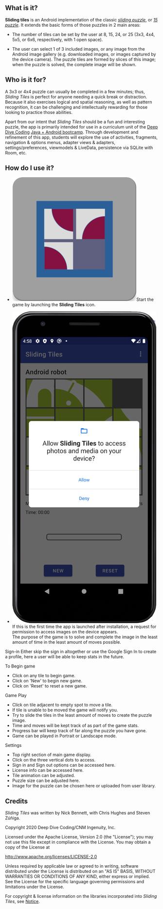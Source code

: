  ## What is it?

**Sliding tiles** is an Android implementation of the classic [_sliding puzzle_](https://en.wikipedia.org/wiki/Sliding_puzzle), or [_15 puzzle_](https://en.wikipedia.org/wiki/15_puzzle). It extends the basic forms of those puzzles in 2 main areas:

* The number of tiles can be set by the user at 8, 15, 24, or 25 (3x3, 4x4, 5x5, or 6x6, respectively, with 1 open space).

* The user can select 1 of 3 included images, or any image from the Android image gallery (e.g. downloaded images, or images captured by the device camera). The puzzle tiles are formed by slices of this image; when the puzzle is solved, the complete image will be shown. 

## Who is it for?

A 3x3 or 4x4 puzzle can usually be completed in a few minutes; thus, _Sliding Tiles_ is perfect for anyone needing a quick break or distraction. Because it also exercises logical and spatial reasoning, as well as pattern recognition, it can be challenging and intellectually rewarding for those looking to practice those abilities.

Apart from our intent that _Sliding Tiles_ should be a fun and interesting puzzle, the app is primarily intended for use in a curriculum unit of the [Deep Dive Coding](https://deepdivecoding.com/) [Java + Android bootcamp](https://deepdivecoding.com/java-android/). Through development and refinement of this app, students will explore the use of activities, fragments, navigation &amp; options menus, adapter views &amp; adapters, settings/preferences, viewmodels &amp; LiveData, persistence via SQLite with Room, etc.

## How do I use it?

* ![launcher](images/icon.png)Start the game by launching the **Sliding Tiles** icon. 

* ![screen](images/permission-request.png)If this is the first time the app is launched after installation, a request for permission to access images on the device appears.  
The purpose of the game is to solve and complete the image in the least amount of time in the least amount of moves possible.

Sign-in
Either skip the sign in altogether or use the Google Sign In to create a profile, here a user will be able to keep stats in the future.

To Begin game
- Click on any tile to begin game.
- Click on 'New' to begin new game.
- Click on 'Reset' to reset a new game.

Game Play
- Click on tile adjacent to empty spot to move a tile.
- If tile is unable to be moved the game will notify you. 
- Try to slide the tiles in the least amount of moves to create the puzzle image.
- Time and moves will be kept track of as part of the game stats. 
- Progress bar will keep track of far along the puzzle you have gone. 
- Game can be played in Portrait or Landscape mode.

Settings
- Top right section of main game display.
- Click on the three vertical dots to access.
- Sign in and Sign out options can be accessed here.
- License info can be accessed here. 
- Tile animation can be adjusted.
- Puzzle size can be adjusted here.
- Image for the puzzle can be chosen here or uploaded from user library.

## Credits

_Sliding Tiles_ was written by Nick Bennett, with Chris Hughes and Steven Z&uacute;&ntilde;iga.

Copyright 2020 Deep Dive Coding/CNM Ingenuity, Inc.

Licensed under the Apache License, Version 2.0 (the "License");
you may not use this file except in compliance with the License.
You may obtain a copy of the License at

<http://www.apache.org/licenses/LICENSE-2.0>

Unless required by applicable law or agreed to in writing, software
distributed under the License is distributed on an "AS IS" BASIS,
WITHOUT WARRANTIES OR CONDITIONS OF ANY KIND, either express or implied.
See the License for the specific language governing permissions and
limitations under the License.

For copyright &amp; license information on the libraries incorporated into _Sliding Tiles_, see [Notice](notice.md).